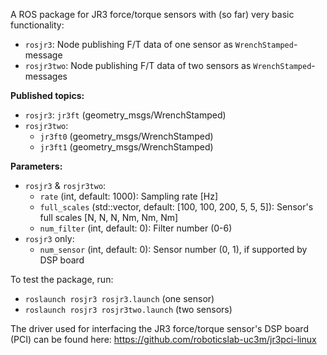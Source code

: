 A ROS package for JR3 force/torque sensors with (so far) very basic functionality:
- ``rosjr3``: Node publishing F/T data of one sensor as ``WrenchStamped``-message
- ``rosjr3two``: Node publishing F/T data of two sensors as  ``WrenchStamped``-messages

**Published topics:**
- ``rosjr3``: ``jr3ft`` (geometry_msgs/WrenchStamped)
- ``rosjr3two``:
    - ``jr3ft0`` (geometry_msgs/WrenchStamped)
    - ``jr3ft1`` (geometry_msgs/WrenchStamped)

**Parameters:**
- ``rosjr3`` & ``rosjr3two``:
    - ``rate`` (int, default: 1000): Sampling rate [Hz]
    - ``full_scales`` (std::vector<int>, default: [100, 100, 200, 5, 5, 5]): Sensor's full scales [N, N, N, Nm, Nm, Nm]
    - ``num_filter`` (int, default: 0): Filter number (0-6)
- ``rosjr3`` only:
    - ``num_sensor`` (int, default: 0): Sensor number (0, 1), if supported by DSP board

To test the package, run:
- ``roslaunch rosjr3 rosjr3.launch`` (one sensor)
- ``roslaunch rosjr3 rosjr3two.launch`` (two sensors)

The driver used for interfacing the JR3 force/torque sensor's DSP board (PCI) can be found here: https://github.com/roboticslab-uc3m/jr3pci-linux
